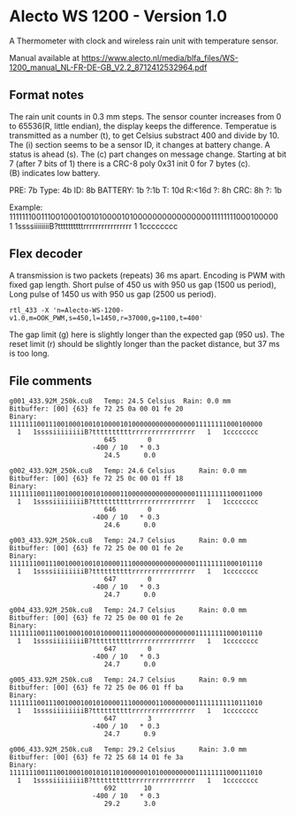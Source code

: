 # Alecto WS 1200 - Version 1.0

A Thermometer with clock and wireless rain unit with temperature sensor.

Manual available at
https://www.alecto.nl/media/blfa_files/WS-1200_manual_NL-FR-DE-GB_V2.2_8712412532964.pdf

## Format notes

The rain unit counts in 0.3 mm steps. The sensor counter increases from 
0 to 65536(R, little endian), the display keeps the difference. Temperatue is transmitted as 
a number (t), to get Celsius substract 400 and divide by 10. The (i) section seems
to be a sensor ID, it changes at battery change. A status is ahead (s).
The (c) part changes on message change. Starting at bit 7 (after 7 bits of 1) there 
is a CRC-8 poly 0x31 init 0 for 7 bytes (c).  
(B) indicates low battery.

PRE: 7b Type: 4b ID: 8b BATTERY: 1b ?:1b T: 10d R:<16d ?: 8h CRC: 8h ?: 1b

Example:  
1111111001110010001001010000101000000000000000011111111000100000  
  1   1ssssiiiiiiiiB?ttttttttttrrrrrrrrrrrrrrrr   1   1cccccccc  


## Flex decoder

A transmission is two packets (repeats) 36 ms apart.
Encoding is PWM with fixed gap length.
Short pulse of 450 us with 950 us gap (1500 us period),
Long pulse of 1450 us with 950 us gap (2500 us period).

`rtl_433 -X 'n=Alecto-WS-1200-v1.0,m=OOK_PWM,s=450,l=1450,r=37000,g=1100,t=400'`

The gap limit (g) here is slightly longer than the expected gap (950 us).
The reset limit (r) should be slightly longer than the packet distance, but 37 ms is too long.


## File comments

```
g001_433.92M_250k.cu8	Temp: 24.5 Celsius	Rain: 0.0 mm  
Bitbuffer: [00] {63} fe 72 25 0a 00 01 fe 20  
Binary:  
1111111001110010001001010000101000000000000000011111111000100000  
  1   1ssssiiiiiiiiB?ttttttttttrrrrrrrrrrrrrrrr   1   1cccccccc  
                        645        0  
                     -400 / 10   * 0.3  
                        24.5      0.0  
  
g002_433.92M_250k.cu8   Temp: 24.6 Celsius      Rain: 0.0 mm  
Bitbuffer: [00] {63} fe 72 25 0c 00 01 ff 18  
Binary:  
1111111001110010001001010000110000000000000000011111111100011000  
  1   1ssssiiiiiiiiB?ttttttttttrrrrrrrrrrrrrrrr   1   1cccccccc  
                        646        0  
                     -400 / 10   * 0.3  
                        24.6      0.0  

g003_433.92M_250k.cu8   Temp: 24.7 Celsius      Rain: 0.0 mm  
Bitbuffer: [00] {63} fe 72 25 0e 00 01 fe 2e  
Binary:  
1111111001110010001001010000111000000000000000011111111000101110  
  1   1ssssiiiiiiiiB?ttttttttttrrrrrrrrrrrrrrrr   1   1cccccccc  
                        647        0  
                     -400 / 10   * 0.3  
                        24.7      0.0  
  
g004_433.92M_250k.cu8   Temp: 24.7 Celsius      Rain: 0.0 mm  
Bitbuffer: [00] {63} fe 72 25 0e 00 01 fe 2e  
Binary:  
1111111001110010001001010000111000000000000000011111111000101110  
  1   1ssssiiiiiiiiB?ttttttttttrrrrrrrrrrrrrrrr   1   1cccccccc  
                        647        0  
                     -400 / 10   * 0.3  
                        24.7      0.0  
  
g005_433.92M_250k.cu8   Temp: 24.7 Celsius      Rain: 0.9 mm  
Bitbuffer: [00] {63} fe 72 25 0e 06 01 ff ba  
Binary:  
1111111001110010001001010000111000000110000000011111111110111010  
  1   1ssssiiiiiiiiB?ttttttttttrrrrrrrrrrrrrrrr   1   1cccccccc  
                        647        3  
                     -400 / 10   * 0.3  
                        24.7      0.9  
  
g006_433.92M_250k.cu8   Temp: 29.2 Celsius      Rain: 3.0 mm
Bitbuffer: [00] {63} fe 72 25 68 14 01 fe 3a  
Binary:  
1111111001110010001001010110100000010100000000011111111000111010  
  1   1ssssiiiiiiiiB?ttttttttttrrrrrrrrrrrrrrrr   1   1cccccccc  
                        692       10  
                     -400 / 10   * 0.3  
                        29.2      3.0  

```
